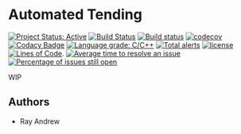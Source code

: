 # Automated Tending 

[![Project Status: Active](http://www.repostatus.org/badges/latest/active.svg)](http://www.repostatus.org/#active)
[![Build Status](https://travis-ci.org/rayandrews/automated-tending.svg?branch=master)](https://travis-ci.org/rayandrews/automated-tending)
[![Build status](https://ci.appveyor.com/api/projects/status/b91s5ewtlqrcaxt7?svg=true)](https://ci.appveyor.com/project/rayandrew/automated-tending)
[![codecov](https://codecov.io/gh/rayandrews/automated-tending/branch/master/graph/badge.svg)](https://codecov.io/gh/rayandrews/automated-tending)
[![Codacy Badge](https://api.codacy.com/project/badge/Grade/5372072bd3b54354b845f272ed2ac7f6)](https://www.codacy.com/app/rayandrews/automated-tending?utm_source=github.com&amp;utm_medium=referral&amp;utm_content=rayandrews/automated-tending&amp;utm_campaign=Badge_Grade)
[![Language grade: C/C++](https://img.shields.io/lgtm/grade/cpp/g/rayandrews/automated-tending.svg?logo=lgtm&logoWidth=18)](https://lgtm.com/projects/g/rayandrews/automated-tending/context:cpp)
[![Total alerts](https://img.shields.io/lgtm/alerts/g/rayandrews/automated-tending.svg?logo=lgtm&logoWidth=18)](https://lgtm.com/projects/g/rayandrews/automated-tending/alerts/)
[![license](https://img.shields.io/badge/license-MIT-blue.svg)](https://github.com/rayandrews/automated-tending/blob/master/LICENSE)
[![Lines of Code](https://tokei.rs/b1/github/rayandrews/automated-tending)](https://github.com/Aaronepower/tokei).
[![Average time to resolve an issue](http://isitmaintained.com/badge/resolution/rayandrews/automated-tending.svg)](http://isitmaintained.com/project/rayandrews/automated-tending "Average time to resolve an issue")
[![Percentage of issues still open](http://isitmaintained.com/badge/open/rayandrews/automated-tending.svg)](http://isitmaintained.com/project/rayandrews/automated-tending "Percentage of issues still open")

WIP

## Authors

  - Ray Andrew
